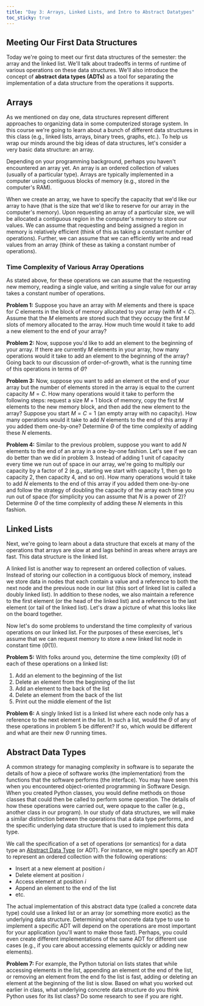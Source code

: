 ```yaml
---
title: "Day 3: Arrays, Linked Lists, and Intro to Abstract Datatypes"
toc_sticky: true
---
```


## Meeting Our First Data Structures

Today we're going to meet our first data structures of the semester: the array and the linked list.  We'll talk about tradeoffs in terms of runtime of various operations on these data structures.  We'll also introduce the concept of **abstract data types (ADTs)** as a tool for separating the implementation of a data structure from the operations it supports.  

## Arrays

As we mentioned on day one, data structures represent different approaches to organizing data in some computerized storage system.  In this course we're going to learn about a bunch of different data structures in this class (e.g., linked lists, arrays, binary trees, graphs, etc.).  To help us wrap our minds around the big ideas of data structures, let's consider a very basic data structure: an array.

Depending on your programming background, perhaps you haven't encountered an array yet.  An array is an ordered collection of values (usually of a particular type).  Arrays are typically implemented in a computer using contiguous blocks of memory (e.g., stored in the computer's RAM).

When we create an array, we have to specify the capacity that we'd like our array to have (that is the size that we'd like to reserve for our array in the computer's memory).  Upon requesting an array of a particular size, we will be allocated a contiguous region in the computer's memory to store our values.  We can assume that requesting and being assigned a region in memory is relatively efficient (think of this as taking a constant number of operations).  Further, we can assume that we can efficiently write and read values from an array (think of these as taking a constant number of operations).

### Time Complexity of Various Array Operations

As stated above, for these operations we can assume that the requesting new memory, reading a single value, and writing a single value for our array takes a constant number of operations.

**Problem 1:** Suppose you have an array with $M$ elements and there is space for $C$ elements in the block of memory allocated to your array (with $M < C$).  Assume that the $M$ elements are stored such that they occupy the first $M$ slots of memory allocated to the array.  How much time would it take to add a new element to the end of your array?

**Problem 2:** Now, suppose you'd like to add an element to the beginning of your array.  If there are currently $M$ elements in your array, how many operations would it take to add an element to the beginning of the array?  Going back to our discussion of order-of-growth, what is the running time of this operations in terms of $\Theta$?

**Problem 3:** Now, suppose you want to add an element ot the end of your array but the number of elements stored in the array is equal to the current capacity $M = C$.  How many operations would it take to perform the following steps: request a size $M+1$ block of memory, copy the first $M$ elements to the new memory block, and then add the new element to the array?  Suppose you start $M = C = 1$ (an empty array with no capacity).  How many operations would it take to add $N$ elements to the end of this array if you added them one-by-one?  Determine $\Theta$ of the time complexity of adding these $N$ elements.

**Problem 4:** Similar to the previous problem, suppose you want to add $N$ elements to the end of an array in a one-by-one fashion.  Let's see if we can do better than we did in problem 3.  Instead of adding 1 unit of capacity every time we run out of space in our array, we're going to multiply our capacity by a factor of 2 (e.g., starting we start with capacity 1, then go to capacity 2, then capacity 4, and so on).  How many operations would it take to add $N$ elements to the end of this array if you added them one-by-one and follow the strategy of doubling the capacity of the array each time you run out of space (for simplicity you can assume that $N$ is a power of 2)?  Determine $\Theta$ of the time complexity of adding these $N$ elements in this fashion.

## Linked Lists

Next, we're going to learn about a data structure that excels at many of the operations that arrays are slow at and lags behind in areas where arrays are fast.  This data structure is the linked list.

A linked list is another way to represent an ordered collection of values.  Instead of storing our collection in a contiguous block of memory, instead we store data in nodes that each contain a value and a reference to both the next node and the previous node in our list (this sort of linked list is called a doubly linked list).  In addition to these nodes, we also maintain a reference to the first element (or the head of the linked list) and a reference to the last element (or tail of the linked list).  Let's draw a picture of what this looks like on the board together.

Now let's do some problems to understand the time complexity of various operations on our linked list.  For the purposes of these exercises, let's assume that we can request memory to store a new linked list node in constant time ($\Theta(1)$).

**Problem 5:** With folks around you, determine the time complexity ($\Theta$) of each of these operations on a linked list:
1. Add an element to the beginning of the list
2. Delete an element from the beginning of the list
3. Add an element to the back of the list
4. Delete an element from the back of the list
5. Print out the middle element of the list

**Problem 6:** A singly linked list is a linked list where each node only has a reference to the next element in the list.  In such a list, would the $\Theta$ of any of these operations in problem 5 be different?  If so, which would be different and what are their new $\Theta$ running times.

## Abstract Data Types

A common strategy for managing complexity in software is to separate the details of how a piece of software works (the implementation) from the functions that the software performs (the interface).  You may have seen this when you encountered object-oriented programming in Software Design.  When you created Python classes, you would define methods on those classes that could then be called to perform some operation.  The details of how these operations were carried out, were opaque to the caller (e.g., another class in our program).  In our study of data structures, we will make a similar distinction between the operations that a data type performs, and the specific underlying data structure that is used to implement this data type.

We call the specification of a set of operations (or semantics) for a data type an [Abstract Data Type](https://en.wikipedia.org/wiki/Abstract_data_type) (or ADT).  For instance, we might specify an ADT to represent an ordered collection with the following operations:
* Insert at a new element at position $i$
* Delete element at position $i$
* Access element at position $i$
* Append an element to the end of the list
* etc.

The actual implementation of this abstract data type (called a concrete data type) could use a linked list or an array (or something more exotic) as the underlying data structure.  Determining what concrete data type to use to implement a specific ADT will depend on the operations are most important for your application (you'll want to make those fast).  Perhaps, you could even create different implementations of the same ADT for different use cases (e.g., if you care about accessing elements quickly or adding new elements).

**Problem 7:** For example, the Python tutorial on lists states that while accessing elements in the list, appending an element ot the end of the list, or removing an element from the end fo the list is fast, adding or deleting an element at the beginning of the list is slow.  Based on what you worked out earlier in class, what underlying concrete data structure do you think Python uses for its list class?  Do some research to see if you are right.
